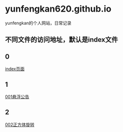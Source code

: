 # yunfengkan620.github.io
yunfengkan的个人网站，日常记录
## 不同文件的访问地址，默认是index文件 
## 0 
[index页面](https://yunfengya.github.io/yunfengkan620.github.io/)
## 1 
[001悬浮公告](https://yunfengya.github.io/yunfengkan620.github.io/001悬浮公告.html)
## 2 
[002正方体旋转](https://yunfengya.github.io/yunfengkan620.github.io/002正方体旋转.html)


